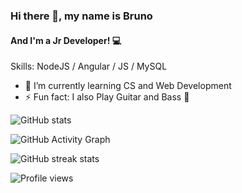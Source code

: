 ### Hi there 👋, my name is Bruno
#### And I'm a Jr Developer! :computer:

Skills: NodeJS / Angular / JS / MySQL

- 🌱 I’m currently learning CS and Web Development 
- ⚡ Fun fact: I also Play Guitar and Bass :guitar: 

![GitHub stats](https://github-readme-stats.vercel.app/api?username=BrunoMendes41&show_icons=true)  

![GitHub Activity Graph](https://activity-graph.herokuapp.com/graph?username=BrunoMendes41)  

![GitHub streak stats](https://github-readme-streak-stats.herokuapp.com/?user=BrunoMendes41)  

![Profile views](https://gpvc.arturio.dev/BrunoMendes41)  
